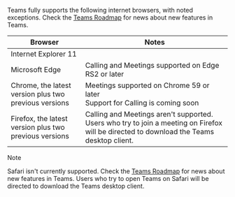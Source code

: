 Teams fully supports the following internet browsers, with noted exceptions. Check the [Teams Roadmap](http://aka.ms/TeamsRoadmap) for news about new features in Teams.

|Browser  |Notes  |
|---------|---------|
|Internet Explorer 11     |         |
|Microsoft Edge    |Calling and Meetings supported on Edge RS2 or later |
|Chrome, the latest version plus two previous versions     | Meetings supported on Chrome 59 or later<br>  Support for Calling is coming soon     |
|Firefox, the latest version plus two previous versions     |   Calling and Meetings aren't supported. Users who try to join a meeting on Firefox will be directed to download the Teams desktop client.       |

> [!NOTE]
> Safari isn't currently supported. Check the [Teams Roadmap](http://aka.ms/TeamsRoadmap) for news about new features in Teams. Users who try to open Teams on Safari will be directed to download the Teams desktop client.